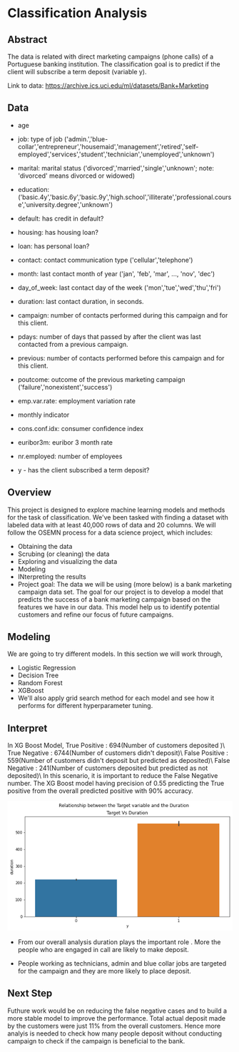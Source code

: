 # Classification Analysis



## Abstract

The data is related with direct marketing campaigns (phone calls) of a Portuguese banking institution. The classification goal is to predict if the client will subscribe a term deposit (variable y).


Link to data: https://archive.ics.uci.edu/ml/datasets/Bank+Marketing

## Data

- age 

- job: type of job ('admin.','blue-collar','entrepreneur','housemaid','management','retired','self-employed','services','student','technician','unemployed','unknown')

- marital: marital status ('divorced','married','single','unknown'; note: 'divorced' means divorced or widowed)

- education: ('basic.4y','basic.6y','basic.9y','high.school','illiterate','professional.course','university.degree','unknown')

- default: has credit in default? 

- housing: has housing loan? 

- loan: has personal loan? 

- contact: contact communication type ('cellular','telephone')

- month: last contact month of year ('jan', 'feb', 'mar', ..., 'nov', 'dec')

- day_of_week: last contact day of the week ('mon','tue','wed','thu','fri')

- duration: last contact duration, in seconds.

- campaign: number of contacts performed during this campaign and for this client.

- pdays: number of days that passed by after the client was last contacted from a previous campaign.

- previous: number of contacts performed before this campaign and for this client.

- poutcome: outcome of the previous marketing campaign ('failure','nonexistent','success')

- emp.var.rate: employment variation rate 

- monthly indicator 

- cons.conf.idx: consumer confidence index 

- euribor3m: euribor 3 month rate 

- nr.employed: number of employees 

- y - has the client subscribed a term deposit? 


## Overview

This project is designed to explore machine learning models and methods for the task of classification. We've been tasked with finding a dataset with labeled data with at least 40,000 rows of data and 20 columns. We will follow the OSEMN process for a data science project, which includes:

- Obtaining the data
- Scrubing (or cleaning) the data
- Exploring and visualizing the data
- Modeling
- INterpreting the results
- Project goal: The data we will be using (more below) is a bank marketing campaign data set. The goal for our project is to develop a model that predicts the success of a bank marketing campaign based on the features we have in our data. This model help us to identify potential customers and refine our focus of future campaigns.



## Modeling

We are going to try different models. In this section we will work through,

- Logistic Regression
- Decision Tree
- Random Forest
- XGBoost
- We'll also apply grid search method for each model and see how it performs for different hyperparameter tuning. 


## Interpret

In XG Boost Model, True Positive : 694(Number of customers deposited )\ True Negative : 6744(Number of customers didn't deposit)\ False Positive : 559(Number of customers didn't deposit but predicted as deposited)\ False Negative : 241(Number of customers deposited but predicted as not deposited)\ In this scenario, it is important to reduce the False Negative number. The XG Boost model having precision of 0.55 predicting the True positive from the overall predicted positive with 90% accuracy.

![graph1](Images/duration.png)


- From our overall analysis duration plays the important role . More the people who are engaged in call are likely to make deposit.

- People working as technicians, admin and blue collar jobs are targeted for the campaign and they are more likely to place deposit.

## Next Step

Futhure work would be on reducing the false negative cases and to build a more stable model to improve the performance.
Total actual deposit made by the customers were just 11% from the overall customers. Hence more analyis is needed to check how many people deposit without conducting campaign to check if the campaign is beneficial to the bank.



